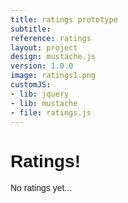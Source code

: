 ```yaml
---
title: ratings prototype
subtitle: 
reference: ratings
layout: project
design: mustache.js
version: 1.0.0
image: ratings1.png
customJS:
- lib: jquery
- lib: mustache
- file: ratings.js
---
```


<style>
body {
  font: 0.875em 'helvetica';
}
.container {
  width: 100%;
  margin: auto;
}
.right,
.pull-right {
  float: right;
}
.left,
.pull-left {
  float: left;
}
.reviews {
  opacity: 1;
  position: relative;
  width: 300px;
  height: 300px;
  background: #828282;
  padding: 1em;
  margin: .5em;
  box-shadow: 1px 1px 1px rgba(0, 0, 0, 0.2);
  float: left;
}
.reviews:hover {
  opacity: 1;
}
.reviews h2 {
  margin: 0 0 1em 0;
  font-size: 2.25em;
  line-height: 1.2em;
}
.reviews h5 {
  font-size: 1.25em;
  font-weight: normal;
  font-style: italic;
}
.reviews h5.right {
  position: absolute;
  right: 1em;
  bottom: 4.35em;
}
.reviews em,
.reviews a {
  position: absolute;
  right: 1em;
  bottom: 3.5em;
}
.reviews .price,
.reviews .rating,
.reviews .info {
  position: absolute;
}
.reviews .price {
  width: 0;
  border-top: 75px solid #e3156b;
  border-left: 75px solid transparent;
  right: 0;
  top: 0;
}
.reviews .price h6 {
  font-size: 1.75em;
  margin: 0;
  position: absolute;
  right: .25em;
  margin-top: -72px;
  letter-spacing: -1px;
}
.reviews .rating {
  right: 14px;
  bottom: 55px;
  font: 300% helvetica;
  font-weight: bold;
  color: white;
  text-shadow: -1px 0px 3px rgba(0, 0, 0, 0.3);
}
.reviews .info {
  background: rgba(230, 230, 230, 0.35);
  margin-left: -1em;
  bottom: 0;
  padding: 4px .5em;
}
.reviews.mini h2 {
  font-size: 1.65em;
  margin-top: -0.5em;
}
.reviews.mini h5 {
  font-size: 1.15em;
}
.reviews.mini h5.right {
  bottom: 2.5em;
}
.reviews.mini em,
.reviews.mini a {
  position: absolute;
  right: .75em;
  bottom: 45px;
  font-size: .95em;
}
.reviews.mini .rating {
  bottom: 52px;
}
.reviews.mini .price {
  width: 0;
  border-top: 50px solid #e3156b;
  border-left: 50px solid transparent;
  right: 0;
  top: 0;
}
.reviews.mini .price h6 {
  font-size: 1.25em;
  margin: 0;
  position: absolute;
  right: 3px;
  margin-top: -49px;
  letter-spacing: -1px;
}
.reviews.large h2 {
  font-size: 2.75em;
}
.reviews.large h5 {
  font-size: 1.5em;
}
.reviews.large .rating {
  font-size: 3.25em;
}
.reviews.huge h2 {
  font-size: 3em;
}
.reviews.huge h5 {
  font-size: 1.5em;
}
.reviews.huge em,
.reviews.huge a {
  font-size: 1.25em;
  bottom: 3.15em;
}
.reviews.huge .rating {
  font-size: 4em;
}
.reviews.huge .price {
  width: 0;
  border-top: 112.5px solid #e3156b;
  border-left: 112.5px solid transparent;
  right: 0;
  top: 0;
}
.reviews.huge .price h6 {
  font-size: 2.65em;
  margin: 0;
  position: absolute;
  right: 3px;
  margin-top: -111.5px;
  letter-spacing: -1px;
}
</style>

<div class="container">	
<h1>Ratings!</h1>
<div id="test"></div>
<div id="friend">No ratings yet...</div>
</div>

<script src="//cdnjs.cloudflare.com/ajax/libs/mustache.js/0.7.2/mustache.min.js"></script>

<script>

				



</script>